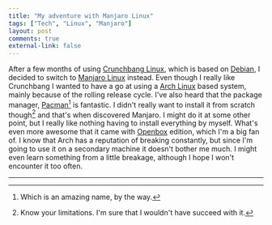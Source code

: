```yaml
---
title: "My adventure with Manjaro Linux"
tags: ["Tech", "Linux", "Manjaro"]
layout: post
comments: true
external-link: false
---
```


After a few months of using [Crunchbang Linux](http://crunchbang.org/ "Crunchbang Linux"), which is based on [Debian](http://www.debian.org/ "Debian"), I decided to switch to [Manjaro Linux](http://manjaro.org/ "Manjaro Linux") instead. Even though I really like Crunchbang I wanted to have a go at using a [Arch Linux](https://www.archlinux.org/ "Arch Linux") based system, mainly because of the rolling release cycle. I've also heard that the package manager, [Pacman](https://wiki.archlinux.org/index.php/Pacman "Pacman")[^20130325-1] is fantastic. I didn't really want to install it from scratch though[^20130325-2] and that's when discovered Manjaro. I might do it at some other point, but I really like nothing having to install everything by myself. What's even more awesome that it came with [Openbox](http://openbox.org/ "Openbox") edition, which I'm a big fan of. I know that Arch has a reputation of breaking constantly, but since I'm going to use it on a secondary machine it doesn't bother me much. I might even learn something from a little breakage, although I hope I won't encounter it too often.

***

[^20130325-1]: Which is an amazing name, by the way.
[^20130325-2]: Know your limitations. I'm sure that I wouldn't have succeed with it.
